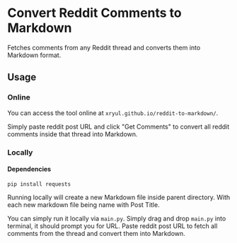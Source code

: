 # Convert Reddit Comments to Markdown

Fetches comments from any Reddit thread and converts them into Markdown format. 

## Usage

### Online

You can access the tool online at `xryul.github.io/reddit-to-markdown/`.

Simply paste reddit post URL and click "Get Comments" to convert all reddit comments inside that thread into Markdown. 

### Locally
#### Dependencies
```
pip install requests
```

Running locally will create a new Markdown file inside parent directory. With each new markdown file being name with Post Title.

You can simply run it locally via `main.py`. Simply drag and drop `main.py` into terminal, it should prompt you for URL. Paste reddit post URL to fetch all comments from the thread and convert them into Markdown.